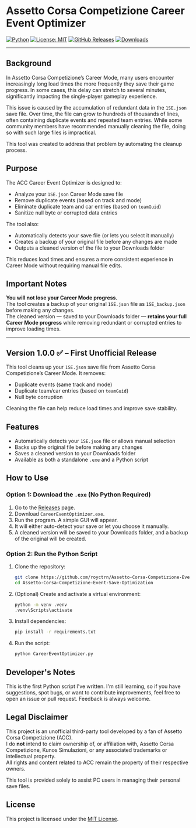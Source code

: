 # Assetto Corsa Competizione Career Event Optimizer

[![Python](https://img.shields.io/badge/Python-3.11%2B-blue?logo=python)](https://www.python.org/)
[![License: MIT](https://img.shields.io/badge/License-MIT-yellow.svg)](LICENSE)
[![GitHub Releases](https://img.shields.io/github/v/release/royctrn/Assetto-Corsa-Competizione-Event-Save-Optimization?sort=semver)](https://github.com/royctrn/Assetto-Corsa-Competizione-Event-Save-Optimization/releases)
[![Downloads](https://img.shields.io/github/downloads/royctrn/Assetto-Corsa-Competizione-Event-Save-Optimization/total?label=Downloads&color=blue)](https://github.com/royctrn/Assetto-Corsa-Competizione-Event-Save-Optimization/releases)

---

## Background

In Assetto Corsa Competizione’s Career Mode, many users encounter increasingly long load times the more frequently they save their game progress. In some cases, this delay can stretch to several minutes, significantly impacting the single-player gameplay experience.

This issue is caused by the accumulation of redundant data in the `1SE.json` save file. Over time, the file can grow to hundreds of thousands of lines, often containing duplicate events and repeated team entries. While some community members have recommended manually cleaning the file, doing so with such large files is impractical.

This tool was created to address that problem by automating the cleanup process.


## Purpose

The ACC Career Event Optimizer is designed to:

- Analyze your `1SE.json` Career Mode save file
- Remove duplicate events (based on track and mode)
- Eliminate duplicate team and car entries (based on `teamGuid`)
- Sanitize null byte or corrupted data entries

The tool also:

- Automatically detects your save file (or lets you select it manually)
- Creates a backup of your original file before any changes are made
- Outputs a cleaned version of the file to your Downloads folder

This reduces load times and ensures a more consistent experience in Career Mode without requiring manual file edits.

## Important Notes

**You will not lose your Career Mode progress.**  
The tool creates a backup of your original `1SE.json` file as `1SE_backup.json` before making any changes.  
The cleaned version — saved to your Downloads folder — **retains your full Career Mode progress** while removing redundant or corrupted entries to improve loading times.


---

## **Version 1.0.0 ✅ – First Unofficial Release** 


This tool cleans up your `1SE.json` save file from Assetto Corsa Competizione’s Career Mode. It removes:

- Duplicate events (same track and mode)
- Duplicate team/car entries (based on `teamGuid`)
- Null byte corruption

Cleaning the file can help reduce load times and improve save stability.

## Features

- Automatically detects your `1SE.json` file or allows manual selection
- Backs up the original file before making any changes
- Saves a cleaned version to your Downloads folder
- Available as both a standalone `.exe` and a Python script

## How to Use

### Option 1: Download the `.exe` (No Python Required)

1. Go to the [Releases](https://github.com/royctrn/Assetto-Corsa-Competizione-Event-Save-Optimization/releases) page.
2. Download `CareerEventOptimizer.exe`.
3. Run the program. A simple GUI will appear.
4. It will either auto-detect your save or let you choose it manually.
5. A cleaned version will be saved to your Downloads folder, and a backup of the original will be created.

### Option 2: Run the Python Script

1. Clone the repository:

    ```bash
    git clone https://github.com/royctrn/Assetto-Corsa-Competizione-Event-Save-Optimization.git
    cd Assetto-Corsa-Competizione-Event-Save-Optimization
    ```

2. (Optional) Create and activate a virtual environment:

    ```bash
    python -m venv .venv
    .venv\Scripts\activate
    ```

3. Install dependencies:

    ```bash
    pip install -r requirements.txt
    ```

4. Run the script:

    ```bash
    python CareerEventOptimizer.py
    ```

## Developer's Notes

This is the first Python script I've written. I'm still learning, so if you have suggestions, spot bugs, or want to contribute improvements, feel free to open an issue or pull request. Feedback is always welcome.

## Legal Disclaimer

This project is an unofficial third-party tool developed by a fan of Assetto Corsa Competizione (ACC).  
I do **not** intend to claim ownership of, or affiliation with, Assetto Corsa Competizione, Kunos Simulazioni, or any associated trademarks or intellectual property.  
All rights and content related to ACC remain the property of their respective owners.  

This tool is provided solely to assist PC users in managing their personal save files.


## License

This project is licensed under the [MIT License](LICENSE).
